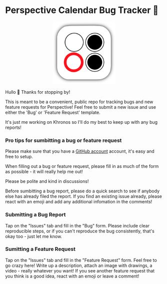 # Perspective Calendar Bug Tracker 🐛

<p align="center">
  <picture>
    <img src="https://github.com/emilyCheroske/KhronosCalendarBugs/blob/main/icon.png" width=200>
  </picture>
</p>

Hullo 👋 Thanks for stopping by!

This is meant to be a convenient, public repo for tracking bugs and new feature requests for Perspective! Feel free to submit a new issue and use either the 'Bug' or 'Feature Request' template.

It's just me working on Khronos so I'll do my best to keep up with any bug reports!

### Pro tips for sumbitting a bug or feature request

Please make sure that you have a [GitHub account](https://github.com/) account, it's easy and free to setup.

When filling out a bug or feature request, please fill in as much of the form as possible - it will really help me out!

Please be polite and kind in discussions!

Before sumbitting a bug report, please do a quick search to see if anybody else has already filed the report. If you find an existing issue already, please react with an emoji and add any additional infomation in the comments!

### Submitting a Bug Report

Tap on the "Issues" tab and fill in the "Bug" form. Please include clear reproducible steps, or if you can't reproduce the bug consistently, that's okay too - just let me know. 

### Sumitting a Feature Request

Tap on the "Issues" tab and fill in the "Feature Request" form. Feel free to go crazy here! Write up a description, attach an image with drawings, a video - really whatever you want! If you see another feature request that you think is a good idea, react with an emoji or leave a comment!
